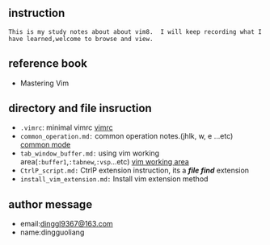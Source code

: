## instruction
	This is my study notes about about vim8.  I will keep recording what I have learned,welcome to browse and view.

## reference book
- Mastering Vim 


## directory and file insruction
- `.vimrc`: minimal vimrc [vimrc](./vimrc) 
- `common_operation.md:` common operation notes.(jhlk, w, e ...etc)
[common mode](https://github.com/freedomvictory/vim-editor-tutorial/blob/master/common_operation.md)
- `tab_window_buffer.md:` using vim working area(`:buffer1`,`:tabnew`,`:vsp`...etc)
[vim working area](https://github.com/freedomvictory/vim-editor-tutorial/blob/master/tab_window_buffer.md)
- `CtrlP_script.md:` CtrlP extension instruction, its a ***file find*** extension 
- `install_vim_extension.md:` Install vim extension method  





## author message 
- email:dinggl9367@163.com
- name:dingguoliang 


